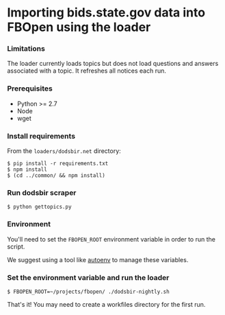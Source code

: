 # Importing bids.state.gov data into FBOpen using the loader

### Limitations
The loader currently loads topics but does not load questions and answers associated with a topic. It refreshes all notices each run.

### Prerequisites
* Python >= 2.7
* Node
* wget

### Install requirements
From the `loaders/dodsbir.net` directory:

```
$ pip install -r requirements.txt
$ npm install
$ (cd ../common/ && npm install)
```

### Run dodsbir scraper
```
$ python gettopics.py
```

### Environment

You'll need to set the `FBOPEN_ROOT` environment variable in order to run the script.

We suggest using a tool like [autoenv](https://github.com/groovecoder/autoenv) to manage these variables.

### Set the environment variable and run the loader
```
$ FBOPEN_ROOT=~/projects/fbopen/ ./dodsbir-nightly.sh
```

That's it! You may need to create a workfiles directory for the first run. 

